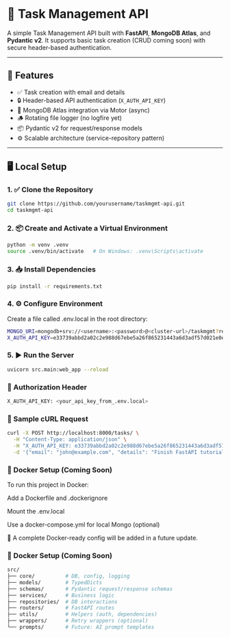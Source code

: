 # 📝 Task Management API

A simple Task Management API built with **FastAPI**, **MongoDB Atlas**, and **Pydantic v2**. It supports basic task creation (CRUD coming soon) with secure header-based authentication.

---

## 🚀 Features

* ✅ Task creation with email and details
* 🔒 Header-based API authentication (`X_AUTH_API_KEY`)
* 🔧 MongoDB Atlas integration via Motor (async)
* 🪵 Rotating file logger (no logfire yet)
* 📦 Pydantic v2 for request/response models
* ⚙️ Scalable architecture (service-repository pattern)

---

## 🖥️ Local Setup

### 1. ✅ Clone the Repository

```bash
git clone https://github.com/yourusername/taskmgmt-api.git
cd taskmgmt-api
```

### 2. 📦 Create and Activate a Virtual Environment

```bash
python -m venv .venv
source .venv/bin/activate   # On Windows: .venv\Scripts\activate
```

### 3. 📥 Install Dependencies

```bash
pip install -r requirements.txt
```

### 4. ⚙️ Configure Environment
Create a file called .env.local in the root directory:
```bash
MONGO_URI=mongodb+srv://<username>:<password>@<cluster-url>/taskmgmt?retryWrites=true&w=majority
X_AUTH_API_KEY=e33739abbd2a02c2e988d67ebe5a26f865231443a6d3adf57d021e0eeda6ef04299139a24e33c0560640471935392b85d2f4799a0ac87de188d0c06499e82382
```

### 5. ▶️ Run the Server

```bash
uvicorn src.main:web_app --reload
```

### 🔐 Authorization Header

```bash
X_AUTH_API_KEY: <your_api_key_from_.env.local>
```

### 🧪 Sample cURL Request

```bash
curl -X POST http://localhost:8000/tasks/ \
  -H "Content-Type: application/json" \
  -H "X_AUTH_API_KEY: e33739abbd2a02c2e988d67ebe5a26f865231443a6d3adf57d021e0eeda6ef04299139a24e33c0560640471935392b85d2f4799a0ac87de188d0c06499e82382" \
  -d '{"email": "john@example.com", "details": "Finish FastAPI tutorial"}'
```

### 🐳 Docker Setup (Coming Soon)

To run this project in Docker:

Add a Dockerfile and .dockerignore

Mount the .env.local

Use a docker-compose.yml for local Mongo (optional)

📌 A complete Docker-ready config will be added in a future update.

### 🐳 Docker Setup (Coming Soon)

```bash
src/
├── core/          # DB, config, logging
├── models/        # TypedDicts
├── schemas/       # Pydantic request/response schemas
├── services/      # Business logic
├── repositories/  # DB interactions
├── routers/       # FastAPI routes
├── utils/         # Helpers (auth, dependencies)
├── wrappers/      # Retry wrappers (optional)
└── prompts/       # Future: AI prompt templates
```


